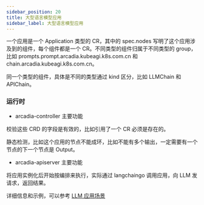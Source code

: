 ```yaml
---
sidebar_position: 20
title: 大型语言模型应用
sidebar_label: 大型语言模型应用
---
```


一个应用是一个 Application 类型的 CR，其中的 spec.nodes 写明了这个应用涉及到的组件，每个组件都是一个 CR。不同类型的组件归属于不同类型的 group，比如 prompts.prompt.arcadia.kubeagi.k8s.com.cn 和 chain.arcadia.kubeagi.k8s.com.cn。

同一个类型的组件，具体是不同的类型通过 kind 区分，比如 LLMChain 和 APIChain。

### 运行时

* arcadia-controller 主要功能

校验这些 CRD 的字段是有效的，比如引用了一个 CR 必须是存在的。

静态检测，比如这个应用的节点不能成环，比如不能有多个输出，一定需要有一个节点的下一个节点是 Output。

* arcadia-apiserver 主要功能

将应用实例化后开始按编排来执行，实际通过 langchaingo 调用应用，向 LLM 发请求，返回结果。

详细信息和示例，可以参考 [LLM 应用场景](../Scenarios/llm-app-workflow-llmchain.md)
